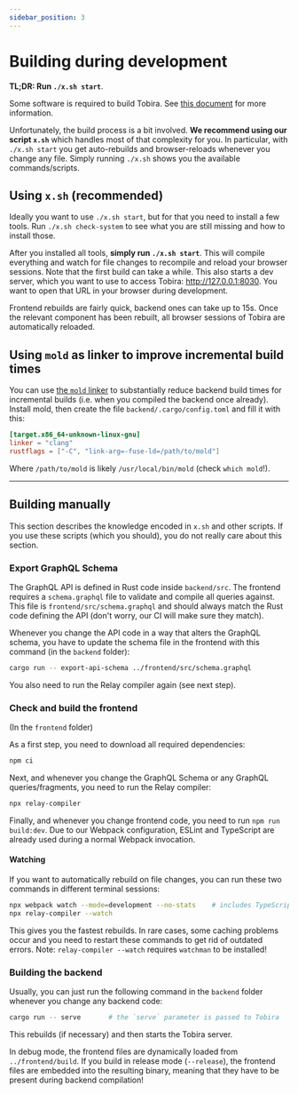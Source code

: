 ```yaml
---
sidebar_position: 3
---
```


# Building during development

**TL;DR: Run `./x.sh start`**.

Some software is required to build Tobira. See [this document](./requirements) for more information.

Unfortunately, the build process is a bit involved.
**We recommend using our script `x.sh`** which handles most of that complexity for you.
In particular, with `./x.sh start` you get auto-rebuilds and browser-reloads whenever you change any file.
Simply running `./x.sh` shows you the available commands/scripts.


## Using `x.sh` (recommended)

Ideally you want to use `./x.sh start`, but for that you need to install a few tools.
Run `./x.sh check-system` to see what you are still missing and how to install those.

After you installed all tools, **simply run `./x.sh start`**.
This will compile everything and watch for file changes to recompile and reload your browser sessions.
Note that the first build can take a while.
This also starts a dev server, which you want to use to access Tobira: http://127.0.0.1:8030.
You want to open that URL in your browser during development.

Frontend rebuilds are fairly quick, backend ones can take up to 15s.
Once the relevant component has been rebuilt, all browser sessions of Tobira are automatically reloaded.


## Using `mold` as linker to improve incremental build times

You can use [the `mold` linker](https://github.com/rui314/mold) to substantially reduce backend build times for incremental builds (i.e. when you compiled the backend once already).
Install mold, then create the file `backend/.cargo/config.toml` and fill it with this:

```toml
[target.x86_64-unknown-linux-gnu]
linker = "clang"
rustflags = ["-C", "link-arg=-fuse-ld=/path/to/mold"]
```

Where `/path/to/mold` is likely `/usr/local/bin/mold` (check `which mold`!).


---

## Building manually

This section describes the knowledge encoded in `x.sh` and other scripts.
If you use these scripts (which you should), you do not really care about this section.


### Export GraphQL Schema

The GraphQL API is defined in Rust code inside `backend/src`.
The frontend requires a `schema.graphql` file to validate and compile all queries against.
This file is `frontend/src/schema.graphql` and should always match the Rust code defining the API (don't worry, our CI will make sure they match).

Whenever you change the API code in a way that alters the GraphQL schema, you have to update the schema file in the frontend with this command (in the `backend` folder):

```sh
cargo run -- export-api-schema ../frontend/src/schema.graphql
```

You also need to run the Relay compiler again (see next step).


### Check and build the frontend

(In the `frontend` folder)

As a first step, you need to download all required dependencies:

```sh
npm ci
```

Next, and whenever you change the GraphQL Schema or any GraphQL queries/fragments, you need to run the Relay compiler:

```sh
npx relay-compiler
```

Finally, and whenever you change frontend code, you need to run `npm run build:dev`.
Due to our Webpack configuration, ESLint and TypeScript are already used during a normal Webpack invocation.


#### Watching

If you want to automatically rebuild on file changes, you can run these two commands in different terminal sessions:

```sh
npx webpack watch --mode=development --no-stats    # includes TypeScript and ESLint
npx relay-compiler --watch
```

This gives you the fastest rebuilds.
In rare cases, some caching problems occur and you need to restart these commands to get rid of outdated errors.
Note: `relay-compiler --watch` requires `watchman` to be installed!


### Building the backend

Usually, you can just run the following command in the `backend` folder whenever you change any backend code:

```sh
cargo run -- serve       # the `serve` parameter is passed to Tobira
```

This rebuilds (if necessary) and then starts the Tobira server.

In debug mode, the frontend files are dynamically loaded from `../frontend/build`.
If you build in release mode (`--release`), the frontend files are embedded into the resulting binary, meaning that they have to be present during backend compilation!
